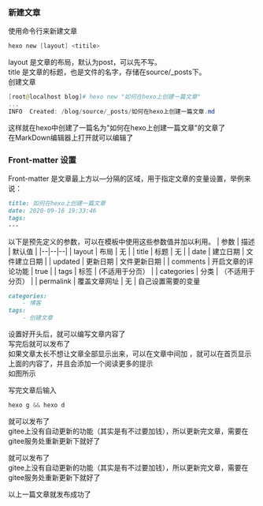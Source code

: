 <!--
title: 如何在hexo上创建一篇文章
date: 2023-08-16 11:15:08
tags: -Hexo
categories:
    - 搭建博客
-->
### 新建文章
使用命令行来新建文章
```powershell
hexo new [layout] <titile>
```
layout 是文章的布局，默认为post，可以先不写。  
title 是文章的标题，也是文件的名字，存储在source/_posts下。  
创建文章
```powershell
[root@localhost blog]# hexo new "如何在hexo上创建一篇文章"
...
INFO  Created: /blog/source/_posts/如何在hexo上创建一篇文章.md
```
这样就在hexo中创建了一篇名为"如何在hexo上创建一篇文章"的文章了  
在MarkDown编辑器上打开就可以编辑了

### Front-matter 设置
Front-matter 是文章最上方以—分隔的区域，用于指定文章的变量设置，举例来说：
```markdown
title: 如何在hexo上创建一篇文章
date: 2020-09-16 19:33:46
tags:
---
```
以下是预先定义的参数，可以在模板中使用这些参数值并加以利用。
| 参数 | 描述 | 默认值 |
|--|--|--|
| layout | 布局 | 无 |
| title | 标题 | 无 |
| date | 建立日期 | 文件建立日期 |
| updated | 更新日期 | 文件更新日期 |
| comments | 开启文章的评论功能 | true |
| tags | 标签 | (不适用于分页） |
| categories | 分类 | （不适用于分页） |
| permalink | 覆盖文章网址 | 无 |
自己设置需要的变量
```markdown
categories:
    - 博客
tags:
    - 创建文章
```
设置好开头后，就可以编写文章内容了  
写完后就可以发布了  
如果文章太长不想让文章全部显示出来，可以在文章中间加 ，就可以在首页显示 上面的内容了，并且会添加一个阅读更多的提示  
如图所示

写完文章后输入

```powershell
hexo g && hexo d
```

就可以发布了  
gitee上没有自动更新的功能（其实是有不过要加钱），所以更新完文章，需要在gitee服务处重新更新下就好了

就可以发布了  
gitee上没有自动更新的功能（其实是有不过要加钱），所以更新完文章，需要在gitee服务处重新更新下就好了

以上一篇文章就发布成功了